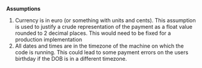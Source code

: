 **Assumptions**
1. Currency is in euro (or something with units and cents). This assumption is used to justify a crude representation 
of the payment as a float value rounded to 2 decimal places. This would need to be fixed for a production implementation
2. All dates and times are in the timezone of the machine on which the code is running. This could lead to some payment
errors on the users birthday if the DOB is in a different timezone.
